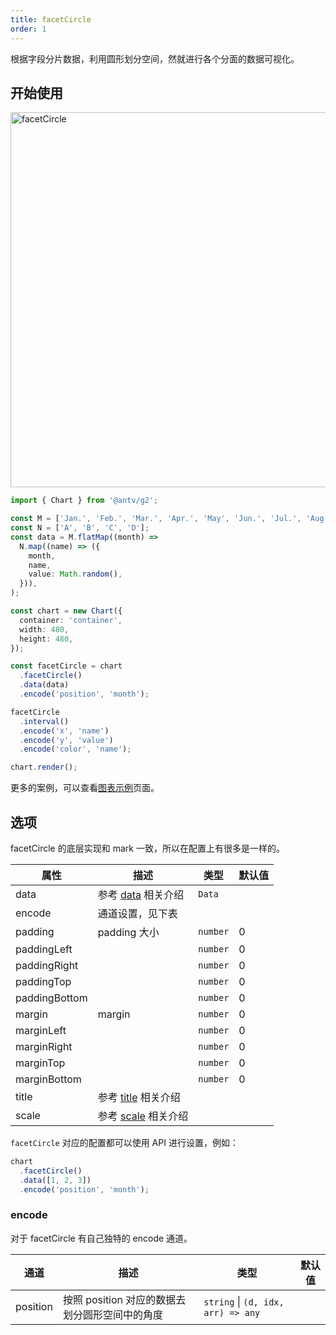 ```yaml
---
title: facetCircle
order: 1
---
```


根据字段分片数据，利用圆形划分空间，然就进行各个分面的数据可视化。

## 开始使用

<img alt="facetCircle" src="https://mdn.alipayobjects.com/mdn/huamei_qa8qxu/afts/img/A*Tsx5RJVrVtsAAAAAAAAAAAAADmJ7AQ" width="600" />

```ts
import { Chart } from '@antv/g2';

const M = ['Jan.', 'Feb.', 'Mar.', 'Apr.', 'May', 'Jun.', 'Jul.', 'Aug.', 'Sept.', 'Oct.', 'Nov.', 'Dec.'];
const N = ['A', 'B', 'C', 'D'];
const data = M.flatMap((month) =>
  N.map((name) => ({
    month,
    name,
    value: Math.random(),
  })),
);

const chart = new Chart({
  container: 'container',
  width: 480,
  height: 480,
});

const facetCircle = chart
  .facetCircle()
  .data(data)
  .encode('position', 'month');

facetCircle
  .interval()
  .encode('x', 'name')
  .encode('y', 'value')
  .encode('color', 'name');

chart.render();
```

更多的案例，可以查看[图表示例](/examples)页面。

## 选项

facetCircle 的底层实现和 mark 一致，所以在配置上有很多是一样的。

| 属性 | 描述 | 类型 | 默认值|
| -------------| ----------------------------------------------------------- | ---------------| ----------|
| data         |  参考 [data](/spec/data) 相关介绍                              | `Data`         |           |
| encode       |  通道设置，见下表                                              |                |           |
| padding      |  padding 大小                                                | `number`       |  0        |
| paddingLeft  |                                                             | `number`        |  0        |
| paddingRight |                                                             | `number`        |  0        |
| paddingTop   |                                                             | `number`        |  0        |
| paddingBottom |                                                            | `number`        |  0        |
| margin       |  margin                                                     | `number`        |  0        |
| marginLeft   |                                                             | `number`        |  0        |
| marginRight  |                                                             | `number`        |  0        |
| marginTop    |                                                             | `number`        |  0        |
| marginBottom |                                                             | `number`        |  0        |
| title        | 参考 [title](/spec/component/title) 相关介绍                             |                 |           |
| scale        | 参考 [scale](/spec/scale/linear) 相关介绍                      |                 |           |

`facetCircle` 对应的配置都可以使用 API 进行设置，例如：

```ts
chart
  .facetCircle()
  .data([1, 2, 3])
  .encode('position', 'month');
```

### encode

对于 facetCircle 有自己独特的 encode 通道。

| 通道 | 描述 | 类型 | 默认值|
| -------------| ----------------------------------------------------------- | -----------------------------------------| ----------|
| position     |  按照 position 对应的数据去划分圆形空间中的角度                   | `string` \| `(d, idx, arr) => any`       |           |
